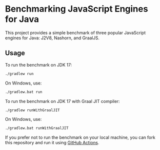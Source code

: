 # Benchmarking JavaScript Engines for Java

This project provides a simple benchmark of three popular JavaScript engines for Java: J2V8, Nashorn, and GraalJS.

## Usage

To run the benchmark on JDK 17:


```bash
./gradlew run
```

On Windows, use:


```bash
./gradlew.bat run
```

To run the benchmark on JDK 17 with Graal JIT compiler:


```bash
./gradlew runWithGraalJIT
```

On Windows, use:


```bash
./gradlew.bat runWithGraalJIT
```

If you prefer not to run the benchmark on your local machine, 
you can fork this repository and run it using [GitHub Actions](./actions/workflows/run.yml).